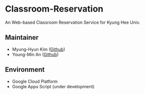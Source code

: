 # Classroom-Reservation
An Web-based Classroom Reservation Service for Kyung Hee Univ.

## Maintainer
- Myung-Hyun Kim ([Github](https://github.cmm/freckie))
- Young-Min An ([Github](https://github.com/ph-2))

## Environment
- Google Cloud Platform
- Google Apps Script
(under development)
